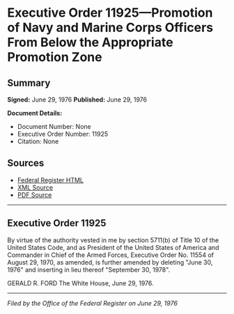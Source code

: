 # Executive Order 11925—Promotion of Navy and Marine Corps Officers From Below the Appropriate Promotion Zone

## Summary

**Signed:** June 29, 1976
**Published:** June 29, 1976

**Document Details:**
- Document Number: None
- Executive Order Number: 11925
- Citation: None

## Sources
- [Federal Register HTML](https://www.presidency.ucsb.edu/documents/executive-order-11925-promotion-navy-and-marine-corps-officers-from-below-the-appropriate)
- [XML Source](None)
- [PDF Source](None)

---

## Executive Order 11925

By virtue of the authority vested in me by section 5711(b) of Title 10 of the United States Code, and as President of the United States of America and Commander in Chief of the Armed Forces, Executive Order No. 11554 of August 29, 1970, as amended, is further amended by deleting "June 30, 1976" and inserting in lieu thereof "September 30, 1978".

GERALD R. FORD
The White House,
June 29, 1976.

---

*Filed by the Office of the Federal Register on June 29, 1976*
